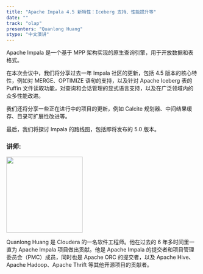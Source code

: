 ```yaml
---
title: "Apache Impala 4.5 新特性：Iceberg 支持、性能提升等"
date: ""
track: "olap"
presenters: "Quanlong Huang"
stype: "中文演讲"
--- 
```


Apache Impala 是一个基于 MPP 架构实现的原生查询引擎，用于开放数据和表格式。

在本次会议中，我们将分享过去一年 Impala 社区的更新，包括 4.5 版本的核心特性，例如对 MERGE、OPTIMIZE 语句的支持，以及针对 Apache Iceberg 表的 Puffin 文件读取功能，对查询和会话管理的显式语言支持，以及在广泛领域内的众多性能改进。

我们还将分享一些正在进行中的项目的更新，例如 Calcite 规划器、中间结果缓存、目录可扩展性改进等。

最后，我们将探讨 Impala 的路线图，包括即将发布的 5.0 版本。

### 讲师:

<img src="https://sessionize.com/image/398d-400o400o1-S5epraDQAwGwUV91W9Pq4n.jpg" width="200" /><br/>

Quanlong Huang 是 Cloudera 的一名软件工程师。他在过去的 6 年多时间里一直为 Apache Impala 项目做出贡献。他是 Apache Impala 的提交者和项目管理委员会（PMC）成员，同时也是 Apache ORC 的提交者，以及 Apache Hive、Apache Hadoop、Apache Thrift 等其他开源项目的贡献者。